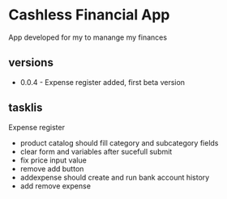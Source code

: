 # Cashless Financial App

App developed for my to manange my finances

## versions
- 0.0.4 - Expense register added, first beta version

## tasklis
Expense register
- product catalog should fill category and subcategory fields
- clear form and variables after sucefull submit
- fix price input value
- remove add button
- addexpense should create and run bank account history
- add remove expense

